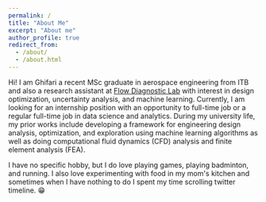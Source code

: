 ```yaml
---
permalink: /
title: "About Me"
excerpt: "About me"
author_profile: true
redirect_from: 
  - /about/
  - /about.html
---
```


Hi! I am Ghifari a recent MSc graduate in aerospace engineering from ITB and also a research assistant at [Flow Diagnostic Lab](https://flowdiagnostics.ftmd.itb.ac.id/) with interest in design optimization, uncertainty analysis, and machine learning. Currently, I am looking for an internship position with an opportunity to full-time job or a regular full-time job in data science and analytics. During my university life, my prior works include developing a framework for engineering design analysis, optimization, and exploration using machine learning algorithms as well as doing computational fluid dynamics (CFD) analysis and finite element analysis (FEA). 

I have no specific hobby, but I do love playing games, playing badminton, and running. I also love experimenting with food in my mom's kitchen and sometimes when I have nothing to do I spent my time scrolling twitter timeline. :grin: 
